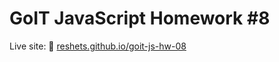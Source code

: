 # GoIT JavaScript Homework #8

Live site: 🔗 [reshets.github.io/goit-js-hw-08](https://reshets.github.io/goit-js-hw-08/)
